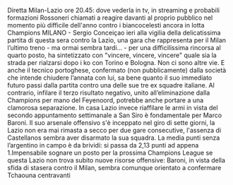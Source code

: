 Diretta Milan-Lazio ore 20.45: dove vederla in tv, in streaming e probabili formazioni
Rossoneri chiamati a reagire davanti al proprio pubblico nel momento più difficile dell'anno contro i biancocelesti ancora in lotta Champions
MILANO - Sergio Conceiçao ieri alla vigilia della delicatissima partita di questa sera contro la Lazio, una gara che rappresenta per il Milan l’ultimo treno - ma ormai sembra tardi... - per una difficilissima rincorsa al quarto posto, ha sintetizzato con "vincere, vincere, vincere" quale sia la strada per rialzarsi dopo i ko con Torino e Bologna. Non ci sono altre vie. E anche il tecnico portoghese, confermato (non pubblicamente) dalla società che intende chiudere l’annata con lui, sa bene quanto il suo immediato futuro passi dalla partita contro una delle sue tre ex squadre italiane. Al contrario, infilare il terzo risultato negativo, unito all’eliminazione dalla Champions per mano del Feyenoord, potrebbe anche portare a una clamorosa separazione. In casa Lazio invece riaffilare le armi in vista del secondo appuntamento settimanale a San Siro è fondamentale per Marco Baroni. Il suo arsenale offensivo s'è inceppato nel giro di sette giorni, la Lazio non era mai rimasta a secco per due gare consecutive, l'assenza di Castellanos sembra aver disarmato la sua squadra. La media punti senza l’argentino in campo è da brividi: si passa da 2,13 punti ad appena 1.Impensabile sognare un posto per la prossima Champions League se questa Lazio non trova subito nuove risorse offensive: Baroni, in vista della sfida di stasera contro il Milan, sembra comunque orientato a confermare Tchaouna centravanti

